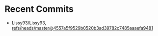 # Recent Commits

<!-- START gadpp -->
- Lissy93/Lissy93, [refs/heads/master@4557a5f9529b0520b3ad39782c7485aaaefa9481](https://github.com/Lissy93/Lissy93/commit/4557a5f9529b0520b3ad39782c7485aaaefa9481)
